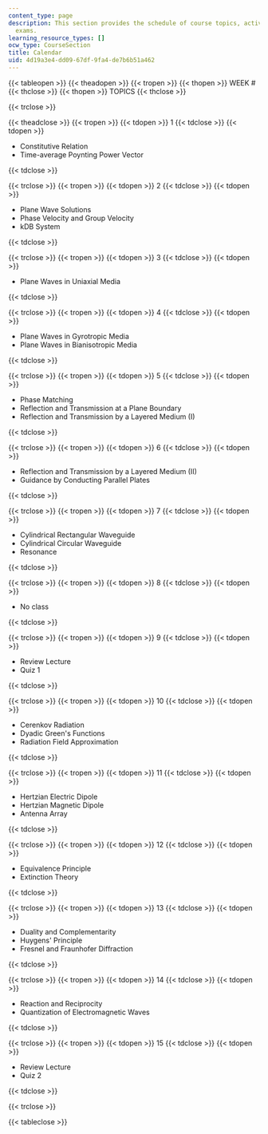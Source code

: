 ```yaml
---
content_type: page
description: This section provides the schedule of course topics, activities, and
  exams.
learning_resource_types: []
ocw_type: CourseSection
title: Calendar
uid: 4d19a3e4-dd09-67df-9fa4-de7b6b51a462
---
```


{{< tableopen >}}
{{< theadopen >}}
{{< tropen >}}
{{< thopen >}}
WEEK #
{{< thclose >}}
{{< thopen >}}
TOPICS
{{< thclose >}}

{{< trclose >}}

{{< theadclose >}}
{{< tropen >}}
{{< tdopen >}}
1
{{< tdclose >}}
{{< tdopen >}}


*   Constitutive Relation
*   Time-average Poynting Power Vector


{{< tdclose >}}

{{< trclose >}}
{{< tropen >}}
{{< tdopen >}}
2
{{< tdclose >}}
{{< tdopen >}}


*   Plane Wave Solutions
*   Phase Velocity and Group Velocity
*   kDB System


{{< tdclose >}}

{{< trclose >}}
{{< tropen >}}
{{< tdopen >}}
3
{{< tdclose >}}
{{< tdopen >}}


*   Plane Waves in Uniaxial Media


{{< tdclose >}}

{{< trclose >}}
{{< tropen >}}
{{< tdopen >}}
4
{{< tdclose >}}
{{< tdopen >}}


*   Plane Waves in Gyrotropic Media
*   Plane Waves in Bianisotropic Media


{{< tdclose >}}

{{< trclose >}}
{{< tropen >}}
{{< tdopen >}}
5
{{< tdclose >}}
{{< tdopen >}}


*   Phase Matching
*   Reflection and Transmission at a Plane Boundary
*   Reflection and Transmission by a Layered Medium (I)


{{< tdclose >}}

{{< trclose >}}
{{< tropen >}}
{{< tdopen >}}
6
{{< tdclose >}}
{{< tdopen >}}


*   Reflection and Transmission by a Layered Medium (II)
*   Guidance by Conducting Parallel Plates


{{< tdclose >}}

{{< trclose >}}
{{< tropen >}}
{{< tdopen >}}
7
{{< tdclose >}}
{{< tdopen >}}


*   Cylindrical Rectangular Waveguide
*   Cylindrical Circular Waveguide
*   Resonance


{{< tdclose >}}

{{< trclose >}}
{{< tropen >}}
{{< tdopen >}}
8
{{< tdclose >}}
{{< tdopen >}}


*   No class


{{< tdclose >}}

{{< trclose >}}
{{< tropen >}}
{{< tdopen >}}
9
{{< tdclose >}}
{{< tdopen >}}


*   Review Lecture
*   Quiz 1


{{< tdclose >}}

{{< trclose >}}
{{< tropen >}}
{{< tdopen >}}
10
{{< tdclose >}}
{{< tdopen >}}


*   Cerenkov Radiation
*   Dyadic Green's Functions
*   Radiation Field Approximation


{{< tdclose >}}

{{< trclose >}}
{{< tropen >}}
{{< tdopen >}}
11
{{< tdclose >}}
{{< tdopen >}}


*   Hertzian Electric Dipole
*   Hertzian Magnetic Dipole
*   Antenna Array


{{< tdclose >}}

{{< trclose >}}
{{< tropen >}}
{{< tdopen >}}
12
{{< tdclose >}}
{{< tdopen >}}


*   Equivalence Principle
*   Extinction Theory


{{< tdclose >}}

{{< trclose >}}
{{< tropen >}}
{{< tdopen >}}
13
{{< tdclose >}}
{{< tdopen >}}


*   Duality and Complementarity
*   Huygens' Principle
*   Fresnel and Fraunhofer Diffraction


{{< tdclose >}}

{{< trclose >}}
{{< tropen >}}
{{< tdopen >}}
14
{{< tdclose >}}
{{< tdopen >}}


*   Reaction and Reciprocity
*   Quantization of Electromagnetic Waves


{{< tdclose >}}

{{< trclose >}}
{{< tropen >}}
{{< tdopen >}}
15
{{< tdclose >}}
{{< tdopen >}}


*   Review Lecture
*   Quiz 2


{{< tdclose >}}

{{< trclose >}}

{{< tableclose >}}